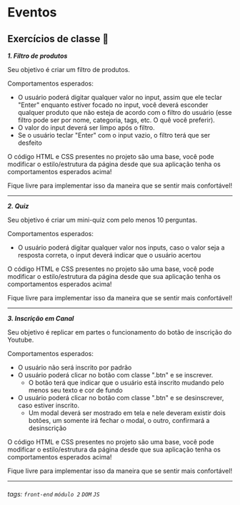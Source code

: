 # Eventos

## Exercícios de classe 🏫

***1.  Filtro de produtos***

Seu objetivo é criar um filtro de produtos.

Comportamentos esperados:
- O usuário poderá digitar qualquer valor no input, assim que ele teclar "Enter" enquanto estiver focado no input, você deverá esconder qualquer produto que não esteja de acordo com o filtro do usuário (esse filtro pode ser por nome, categoria, tags, etc. O quê você preferir).
- O valor do input deverá ser limpo após o filtro.
- Se o usuário teclar "Enter" com o input vazio, o filtro terá que ser desfeito

O código HTML e CSS presentes no projeto são uma base, você pode modificar o estilo/estrutura da página desde que sua aplicação tenha os comportamentos esperados acima!

Fique livre para implementar isso da maneira que se sentir mais confortável!

---

***2.  Quiz***

Seu objetivo é criar um mini-quiz com pelo menos 10 perguntas.

Comportamentos esperados:
- O usuário poderá digitar qualquer valor nos inputs, caso o valor seja a resposta correta, o input deverá indicar que o usuário acertou

O código HTML e CSS presentes no projeto são uma base, você pode modificar o estilo/estrutura da página desde que sua aplicação tenha os comportamentos esperados acima!

Fique livre para implementar isso da maneira que se sentir mais confortável!

---

***3.  Inscrição em Canal***

Seu objetivo é replicar em partes o funcionamento do botão de inscrição do Youtube.

Comportamentos esperados:
- O usuário não será inscrito por padrão
- O usuário poderá clicar no botão com classe ".btn" e se inscrever.
  - O botão terá que indicar que o usuário está inscrito mudando pelo menos seu texto e cor de fundo
- O usuário poderá clicar no botão com classe ".btn" e se desinscrever, caso estiver inscrito.
  - Um modal deverá ser mostrado em tela e nele deveram existir dois botões, um somente irá fechar o modal, o outro, confirmará a desinscrição 

O código HTML e CSS presentes no projeto são uma base, você pode modificar o estilo/estrutura da página desde que sua aplicação tenha os comportamentos esperados acima!

Fique livre para implementar isso da maneira que se sentir mais confortável!

---

###### tags: `front-end` `módulo 2` `DOM` `JS`
